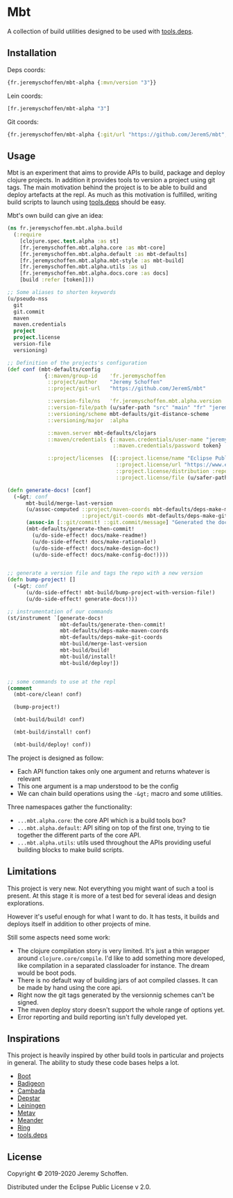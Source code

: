 


# Mbt

A collection of build utilities designed to be used with [tools.deps](https://github.com/clojure/tools.deps.alpha).


## Installation
Deps coords:
```clojure
{fr.jeremyschoffen/mbt-alpha {:mvn/version "3"}}
```
Lein coords:
```clojure
[fr.jeremyschoffen/mbt-alpha "3"]
```
Git coords:
```clojure
{fr.jeremyschoffen/mbt-alpha {:git/url "https://github.com/JeremS/mbt", :sha "01f5d48a4b1ce635dcef9b05e8f25bb3e5538d0e"}}
```

## Usage
Mbt is an experiment that aims to provide APIs to build, package and deploy clojure projects. In addition it provides
tools to version a project using git tags. The main motivation behind the project is to be able to build and deploy
artefacts at the repl. As much as this motivation is fulfilled, writing build scripts to launch using [tools.deps](https://github.com/clojure/tools.deps.alpha)
should be easy.

Mbt's own build can give an idea:
```clojure
(ns fr.jeremyschoffen.mbt.alpha.build
  (:require
    [clojure.spec.test.alpha :as st]
    [fr.jeremyschoffen.mbt.alpha.core :as mbt-core]
    [fr.jeremyschoffen.mbt.alpha.default :as mbt-defaults]
    [fr.jeremyschoffen.mbt.alpha.mbt-style :as mbt-build]
    [fr.jeremyschoffen.mbt.alpha.utils :as u]
    [fr.jeremyschoffen.mbt.alpha.docs.core :as docs]
    [build :refer [token]]))

;; Some aliases to shorten keywords
(u/pseudo-nss
  git
  git.commit
  maven
  maven.credentials
  project
  project.license
  version-file
  versioning)

;; Definition of the projects's configuration
(def conf (mbt-defaults/config
            {::maven/group-id    'fr.jeremyschoffen
             ::project/author    "Jeremy Schoffen"
             ::project/git-url   "https://github.com/JeremS/mbt"

             ::version-file/ns   'fr.jeremyschoffen.mbt.alpha.version
             ::version-file/path (u/safer-path "src" "main" "fr" "jeremyschoffen" "mbt" "alpha" "version.clj")
             ::versioning/scheme mbt-defaults/git-distance-scheme
             ::versioning/major  :alpha

             ::maven.server mbt-defaults/clojars
             ::maven/credentials {::maven.credentials/user-name "jeremys"
                                  ::maven.credentials/password token}

             ::project/licenses  [{::project.license/name "Eclipse Public License - v 2.0"
                                   ::project.license/url "https://www.eclipse.org/legal/epl-v20.html"
                                   ::project.license/distribution :repo
                                   ::project.license/file (u/safer-path "LICENSE")}]}))

(defn generate-docs! [conf]
  (-&gt; conf
      mbt-build/merge-last-version
      (u/assoc-computed ::project/maven-coords mbt-defaults/deps-make-maven-coords
                        ::project/git-coords mbt-defaults/deps-make-git-coords)
      (assoc-in [::git/commit! ::git.commit/message] "Generated the docs.")
      (mbt-defaults/generate-then-commit!
        (u/do-side-effect! docs/make-readme!)
        (u/do-side-effect! docs/make-rationale!)
        (u/do-side-effect! docs/make-design-doc!)
        (u/do-side-effect! docs/make-config-doc!))))


;; generate a version file and tags the repo with a new version
(defn bump-project! []
  (-&gt; conf
      (u/do-side-effect! mbt-build/bump-project-with-version-file!)
      (u/do-side-effect! generate-docs!)))

;; instrumentation of our commands
(st/instrument `[generate-docs!
                 mbt-defaults/generate-then-commit!
                 mbt-defaults/deps-make-maven-coords
                 mbt-defaults/deps-make-git-coords
                 mbt-build/merge-last-version
                 mbt-build/build!
                 mbt-build/install!
                 mbt-build/deploy!])


;; some commands to use at the repl
(comment
  (mbt-core/clean! conf)

  (bump-project!)

  (mbt-build/build! conf)

  (mbt-build/install! conf)

  (mbt-build/deploy! conf))
```

The project is designed as follow:
- Each API function takes only one argument and returns whatever is relevant
- This one argument is a map understood to be the config
- We can chain build operations using the `-&gt;` macro and some utilities.

Three namespaces gather the functionality:
- `...mbt.alpha.core`:  the core API which is a build tools box?
- `...mbt.alpha.default`: API  siting on top of the first one, trying to tie together the different parts of the
core API.
- `...mbt.alpha.utils`: utils used throughout the APIs providing useful building blocks to make build scripts.


## Limitations
This project is very new. Not everything you might want of such a tool is present. At this stage it
is more of a test bed for several ideas and design explorations.

However it's useful enough for what I want to do. It has tests, it builds and deploys itself in addition to other
projects of mine.

Still some aspects need some work:
- The clojure compilation story is very limited. It's just a thin wrapper around `clojure.core/compile`.
I'd like to add something more developed, like compilation in a separated classloader for instance. The dream would be
boot pods.
- There is no default way of building jars of aot compiled classes. It can be made by hand using the core api.
- Right now the git tags generated by the versionnig schemes can't be signed.
- The maven deploy story doesn't support the whole range of options yet.
- Error reporting and build reporting isn't fully developed yet.



## Inspirations
This project is heavily inspired by other build tools in particular and projects in general.
The ability to study these code bases helps a lot.

- [Boot](https://boot-clj.com/)
- [Badigeon](https://github.com/EwenG/badigeon)
- [Cambada](https://github.com/luchiniatwork/cambada)
- [Depstar](https://github.com/seancorfield/depstar)
- [Leiningen](https://leiningen.org/)
- [Metav](https://github.com/jgrodziski/metav)
- [Meander](https://github.com/noprompt/meander)
- [Ring](https://github.com/ring-clojure/ring)
- [tools.deps](https://github.com/clojure/tools.deps.alpha)


## License

Copyright © 2019-2020 Jeremy Schoffen.

Distributed under the Eclipse Public License v 2.0.
